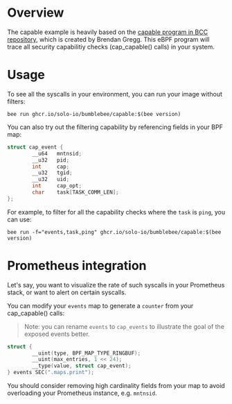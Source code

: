 # Overview

The capable example is heavily based on the [capable program in BCC repository](https://github.com/iovisor/bcc/blob/master/tools/capable.py), which is created by Brendan Gregg.
This eBPF program will trace all security capabilitiy checks (cap_capable() calls) in your system.

# Usage

To see all the syscalls in your environment, you can run your image without filters:

```console
bee run ghcr.io/solo-io/bumblebee/capable:$(bee version)
```

You can also try out the filtering capability by referencing fields in your BPF map:

```c
struct cap_event {
        __u64   mntnsid;
        __u32   pid;
        int     cap;
        __u32   tgid;
        __u32   uid;
        int     cap_opt;
        char    task[TASK_COMM_LEN];
};
```

For example, to filter for all the capability checks where the `task` is `ping`, you can use: 

```console
bee run -f="events,task,ping" ghcr.io/solo-io/bumblebee/capable:$(bee version)
```

# Prometheus integration

Let's say, you want to visualize the rate of such syscalls in your Prometheus stack, or want to alert on certain syscalls.

You can modify your `events` map to generate a `counter` from your cap_capable() calls:

> Note: you can rename `events` to `cap_events` to illustrate the goal of the exposed events better.

```c
struct {
        __uint(type, BPF_MAP_TYPE_RINGBUF);
        __uint(max_entries, 1 << 24);
        __type(value, struct cap_event);
} events SEC(".maps.print");
```

You should consider removing high cardinality fields from your map to avoid overloading your Prometheus instance, e.g. `mntnsid`.
